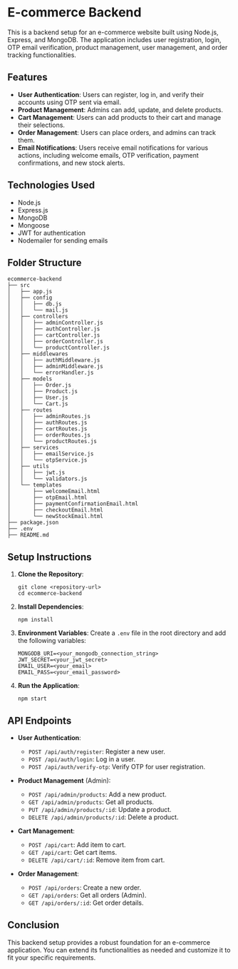# E-commerce Backend

This is a backend setup for an e-commerce website built using Node.js, Express, and MongoDB. The application includes user registration, login, OTP email verification, product management, user management, and order tracking functionalities.

## Features

- **User Authentication**: Users can register, log in, and verify their accounts using OTP sent via email.
- **Product Management**: Admins can add, update, and delete products.
- **Cart Management**: Users can add products to their cart and manage their selections.
- **Order Management**: Users can place orders, and admins can track them.
- **Email Notifications**: Users receive email notifications for various actions, including welcome emails, OTP verification, payment confirmations, and new stock alerts.

## Technologies Used

- Node.js
- Express.js
- MongoDB
- Mongoose
- JWT for authentication
- Nodemailer for sending emails

## Folder Structure

```
ecommerce-backend
├── src
│   ├── app.js
│   ├── config
│   │   ├── db.js
│   │   └── mail.js
│   ├── controllers
│   │   ├── adminController.js
│   │   ├── authController.js
│   │   ├── cartController.js
│   │   ├── orderController.js
│   │   └── productController.js
│   ├── middlewares
│   │   ├── authMiddleware.js
│   │   ├── adminMiddleware.js
│   │   └── errorHandler.js
│   ├── models
│   │   ├── Order.js
│   │   ├── Product.js
│   │   ├── User.js
│   │   └── Cart.js
│   ├── routes
│   │   ├── adminRoutes.js
│   │   ├── authRoutes.js
│   │   ├── cartRoutes.js
│   │   ├── orderRoutes.js
│   │   └── productRoutes.js
│   ├── services
│   │   ├── emailService.js
│   │   └── otpService.js
│   ├── utils
│   │   ├── jwt.js
│   │   └── validators.js
│   └── templates
│       ├── welcomeEmail.html
│       ├── otpEmail.html
│       ├── paymentConfirmationEmail.html
│       ├── checkoutEmail.html
│       └── newStockEmail.html
├── package.json
├── .env
├── README.md
```

## Setup Instructions

1. **Clone the Repository**:
   ```
   git clone <repository-url>
   cd ecommerce-backend
   ```

2. **Install Dependencies**:
   ```
   npm install
   ```

3. **Environment Variables**:
   Create a `.env` file in the root directory and add the following variables:
   ```
   MONGODB_URI=<your_mongodb_connection_string>
   JWT_SECRET=<your_jwt_secret>
   EMAIL_USER=<your_email>
   EMAIL_PASS=<your_email_password>
   ```

4. **Run the Application**:
   ```
   npm start
   ```

## API Endpoints

- **User Authentication**:
  - `POST /api/auth/register`: Register a new user.
  - `POST /api/auth/login`: Log in a user.
  - `POST /api/auth/verify-otp`: Verify OTP for user registration.

- **Product Management** (Admin):
  - `POST /api/admin/products`: Add a new product.
  - `GET /api/admin/products`: Get all products.
  - `PUT /api/admin/products/:id`: Update a product.
  - `DELETE /api/admin/products/:id`: Delete a product.

- **Cart Management**:
  - `POST /api/cart`: Add item to cart.
  - `GET /api/cart`: Get cart items.
  - `DELETE /api/cart/:id`: Remove item from cart.

- **Order Management**:
  - `POST /api/orders`: Create a new order.
  - `GET /api/orders`: Get all orders (Admin).
  - `GET /api/orders/:id`: Get order details.

## Conclusion

This backend setup provides a robust foundation for an e-commerce application. You can extend its functionalities as needed and customize it to fit your specific requirements.